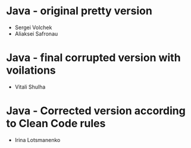 Java - original pretty version
=======================
* Sergei Volchek
* Aliaksei Safronau

Java - final corrupted version with voilations
=======================================
* Vitali Shulha

Java - Corrected version according to Clean Code rules
=======================================
* Irina Lotsmanenko